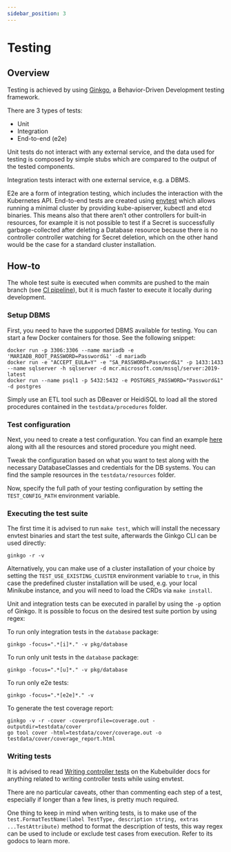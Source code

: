 ```yaml
---
sidebar_position: 3
---
```


# Testing

## Overview

Testing is achieved by using [Ginkgo](https://github.com/onsi/ginkgo), a Behavior-Driven Development
testing framework.

There are 3 types of tests:

- Unit
- Integration
- End-to-end (e2e)

Unit tests do not interact with any external service, and the data used for testing is composed by simple
stubs which are compared to the output of the tested components.

Integration tests interact with one external service, e.g. a DBMS.

E2e are a form of integration testing, which includes the interaction with the Kubernetes API.
End-to-end tests are created using [envtest](https://sdk.operatorframework.io/docs/building-operators/golang/testing/) 
which allows running a minimal
cluster by providing kube-apiserver, kubectl and etcd binaries. This means also that there
aren’t other controllers for built-in resources, for example it is not possible to test if a Secret is successfully
garbage-collected after deleting a Database resource because there is no controller controller watching for
Secret deletion, which on the other hand would be the case for a standard cluster installation.

## How-to

The whole test suite is executed when commits are pushed to the main branch (see [CI pipeline](/docs/contributing/ci)),
but it is much faster to execute it locally during development. 

### Setup DBMS
First, you need to have the supported DBMS available for testing. You can start a few Docker containers for those. See
the following snippet:

```shell
docker run -p 3306:3306 --name mariadb -e 'MARIADB_ROOT_PASSWORD=Password&1' -d mariadb
docker run -e "ACCEPT_EULA=Y" -e "SA_PASSWORD=Password&1" -p 1433:1433 --name sqlserver -h sqlserver -d mcr.microsoft.com/mssql/server:2019-latest
docker run --name psql1 -p 5432:5432 -e POSTGRES_PASSWORD="Password&1" -d postgres
```

Simply use an ETL tool such as DBeaver or HeidiSQL to load all the stored procedures contained in the 
`testdata/procedures` folder.

### Test configuration
Next, you need to create a test configuration. You can find an example [here](https://github.com/bedag/kubernetes-dbaas/tree/main/testdata)
along with all the resources and stored procedure you might need. 

Tweak the configuration based on what you want to test
along with the necessary DatabaseClasses and credentials for the DB systems. You can find the sample resources in the
`testdata/resources` folder.

Now, specify the full path of your testing configuration by setting the `TEST_CONFIG_PATH` environment variable.

### Executing the test suite

The first time it is advised to run `make test`, which will install the necessary envtest binaries and start
the test suite, afterwards the Ginkgo CLI can be used directly:

```shell
ginkgo -r -v
```

Alternatively, you can make use of a cluster installation of your choice by setting the `TEST_USE_EXISTING_CLUSTER` environment
variable to `true`, in this case the predefined cluster installation will be used, e.g. your local Minikube instance, and
you will need to load the CRDs via `make install`.

Unit and integration tests can be executed in parallel by using the `-p` option of Ginkgo. 
It is possible to focus on the desired test suite portion by using regex:

To run only integration tests in the `database` package:
```shell
ginkgo -focus=".*[i]*." -v pkg/database
```

To run only unit tests in the `database` package:
```shell
ginkgo -focus=".*[u]*." -v pkg/database
```

To run only e2e tests:
```shell
ginkgo -focus=".*[e2e]*." -v
```

To generate the test coverage report:

```shell
ginkgo -v -r -cover -coverprofile=coverage.out -outputdir=testdata/cover
go tool cover -html=testdata/cover/coverage.out -o testdata/cover/coverage_report.html
```

### Writing tests

It is advised to read [Writing controller tests](https://book.kubebuilder.io/cronjob-tutorial/writing-tests.html) on
the Kubebuilder docs for anything related to writing controller tests while using envtest.

There are no particular caveats, other than commenting each step of a test, especially if longer than a few lines, is pretty
much required. 

One thing to keep in mind when writing tests, is to make use of the
`test.FormatTestName(label TestType, description string, extras ...TestAttribute)` method to format the description of tests,
this way regex can be used to include or exclude test cases from execution. Refer to its godocs to learn more.
